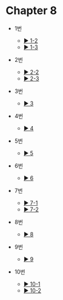 # Chapter 8

- 1번
  - [▶️ 1-2](8-1-2.html)
  - [▶️ 1-3](8-1-3.html)
  
- 2번
  - [▶️ 2-2](8-2-2.html)
  - [▶️ 2-3](8-2-3.html)
 
- 3번
  - [▶️ 3](8-3.html)

- 4번
  - [▶️ 4](8-4.html)

- 5번
  - [▶️ 5](8-5.html)

- 6번
  - [▶️ 6](8-6.html)

- 7번
  - [▶️ 7-1](8-7-1.html)
  - [▶️ 7-2](8-7-2.html)
  
- 8번
  - [▶️ 8](8-8.html)

- 9번
  - [▶️ 9](8-9.html)

- 10번
  - [▶️ 10-1](8-10-1.html)
  - [▶️ 10-2](8-10-2.html)
